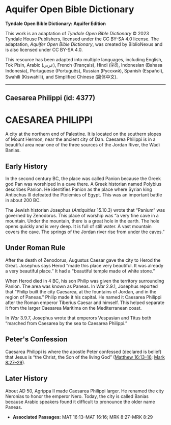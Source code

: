 # Aquifer Open Bible Dictionary

**Tyndale Open Bible Dictionary: Aquifer Edition**

This work is an adaptation of *Tyndale Open Bible Dictionary* © 2023 Tyndale House Publishers, licensed under the CC BY\-SA 4\.0 license. The adaptation, *Aquifer Open Bible Dictionary*, was created by BiblioNexus and is also licensed under CC BY\-SA 4\.0\.

This resource has been adapted into multiple languages, including English, Tok Pisin, Arabic (عربي), French (Français), Hindi (हिंदी), Indonesian (Bahasa Indonesia), Portuguese (Português), Russian (Русский), Spanish (Español), Swahili (Kiswahili), and Simplified Chinese (简体中文).



--------------------------------

## Caesarea Philippi (id: 4377)

CAESAREA PHILIPPI
=================

A city at the northern end of Palestine. It is located on the southern slopes of Mount Hermon, near the ancient city of Dan. Caesarea Philippi is in a beautiful area near one of the three sources of the Jordan River, the Wadi Banias.

Early History
-------------

In the second century BC, the place was called Panion because the Greek god Pan was worshiped in a cave there. A Greek historian named Polybius describes Panion. He identifies Panion as the place where Syrian king Antiochus III defeated the Ptolemies of Egypt. This was an important battle in about 200 BC. 

The Jewish historian Josephus (*Antiquities* 15\.10\.3\) wrote that “Panium” was governed by Zenodorus. This place of worship was “a very fine cave in a mountain. Under the mountain, there is a great hole in the earth. The hole opens quickly and is very deep. It is full of still water. A vast mountain covers the cave. The springs of the Jordan river rise from under the caves.”

Under Roman Rule
----------------

After the death of Zenodorus, Augustus Caesar gave the city to Herod the Great. Josephus says Herod “made this place very beautiful. It was already a very beautiful place.” It had a "beautiful temple made of white stone.” 

When Herod died in 4 BC, his son Philip was given the territory surrounding Panion. The area was known as Paneas. In *War* 2\.9\.1, Josephus reported that “Philip built the city Caesarea, at the fountains of Jordan, and in the region of Paneas.” Philip made it his capital. He named it Caesarea Philippi after the Roman emperor Tiberius Caesar and himself. This helped separate it from the larger Caesarea Maritima on the Mediterranean coast. 

In *War* 3\.9\.7, Josephus wrote that emperors Vespasian and Titus both “marched from Caesarea by the sea to Caesarea Philippi.”

Peter's Confession
------------------

Caesarea Philippi is where the apostle Peter confessed (declared is belief) that Jesus is “the Christ, the Son of the living God” ([Matthew 16:13–16](https://ref.ly/Matt16:13-Matt16:16); [Mark 8:27–29](https://ref.ly/Mark8:27-Mark8:29)).

Later History
-------------

About AD 50, Agrippa II made Caesarea Philippi larger. He renamed the city Neronias to honor the emperor Nero. Today, the city is called Banias because Arabic speakers found it difficult to pronounce the older name Paneas.

* **Associated Passages:** MAT 16:13–MAT 16:16; MRK 8:27–MRK 8:29

